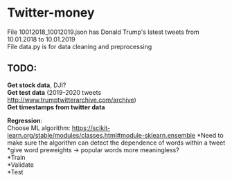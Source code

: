 # Twitter-money

File 10012018_10012019.json has Donald Trump's latest tweets from 10.01.2018 to 10.01.2019  
File data.py is for data cleaning and preprocessing  

  
## **TODO**:  
  
**Get stock data**, DJI?  
**Get test data** (2019-2020 tweets http://www.trumptwitterarchive.com/archive)  
**Get timestamps from twitter data** 
  
  
**Regression**:  
Choose ML algorithm: https://scikit-learn.org/stable/modules/classes.html#module-sklearn.ensemble
  *Need to make sure the algorithm can detect the dependence of words within a tweet  
  *give word preweights -> popular words more meaningless?  
  *Train  
  *Validate  
  *Test  
  
